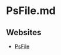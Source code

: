 # PsFile.md

## Websites

* [PsFile](https://learn.microsoft.com/en-us/sysinternals/downloads/psfile)
